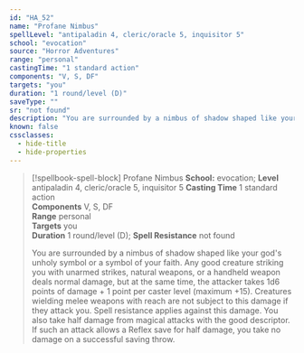 ```yaml
---
id: "HA_52"
name: "Profane Nimbus"
spellLevel: "antipaladin 4, cleric/oracle 5, inquisitor 5"
school: "evocation"
source: "Horror Adventures"
range: "personal"
castingTime: "1 standard action"
components: "V, S, DF"
targets: "you"
duration: "1 round/level (D)"
saveType: ""
sr: "not found"
description: "You are surrounded by a nimbus of shadow shaped like your god's unholy symbol or a symbol of your faith. Any good creature striking you with unarmed strikes, natural weapons, or a handheld weapon deals normal damage, but at the same time, the attacker takes 1d6 points of damage + 1 point per caster level (maximum +15). Creatures wielding melee weapons with reach are not subject to this damage if they attack you. Spell resistance applies against this damage. You also take half damage from magical attacks with the good descriptor. If such an attack allows a Reflex save for half damage, you take no damage on a successful saving throw."
known: false
cssclasses:
  - hide-title
  - hide-properties
---
```


> [!spellbook-spell-block] Profane Nimbus
> **School:** evocation; **Level** antipaladin 4, cleric/oracle 5, inquisitor 5
> **Casting Time** 1 standard action  
> **Components** V, S, DF  
> **Range** personal  
> **Targets** you  
> **Duration** 1 round/level (D); **Spell Resistance** not found
> 
> You are surrounded by a nimbus of shadow shaped like your god's unholy symbol or a symbol of your faith. Any good creature striking you with unarmed strikes, natural weapons, or a handheld weapon deals normal damage, but at the same time, the attacker takes 1d6 points of damage + 1 point per caster level (maximum +15). Creatures wielding melee weapons with reach are not subject to this damage if they attack you. Spell resistance applies against this damage. You also take half damage from magical attacks with the good descriptor. If such an attack allows a Reflex save for half damage, you take no damage on a successful saving throw.